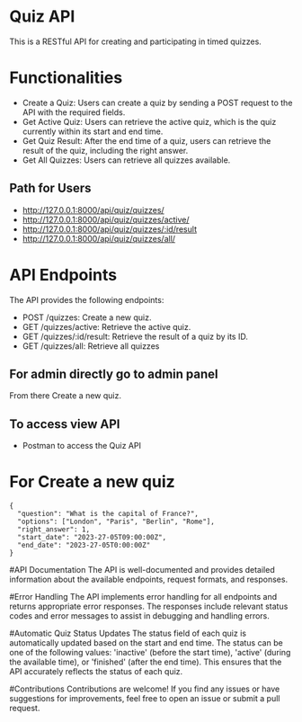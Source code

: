 # Quiz API
This is a RESTful API for creating and participating in timed quizzes.

# Functionalities

* Create a Quiz: Users can create a quiz by sending a POST request to the API with the required fields.
* Get Active Quiz: Users can retrieve the active quiz, which is the quiz currently within its start and end time.
* Get Quiz Result: After the end time of a quiz, users can retrieve the result of the quiz, including the right answer.
* Get All Quizzes: Users can retrieve all quizzes available.

## Path for Users

* http://127.0.0.1:8000/api/quiz/quizzes/
* http://127.0.0.1:8000/api/quiz/quizzes/active/
* http://127.0.0.1:8000/api/quiz/quizzes/:id/result
* http://127.0.0.1:8000/api/quiz/quizzes/all/

# API Endpoints 

The API provides the following endpoints:

* POST /quizzes: Create a new quiz.
* GET /quizzes/active: Retrieve the active quiz.
* GET /quizzes/:id/result: Retrieve the result of a quiz by its ID.
* GET /quizzes/all: Retrieve all quizzes


## For admin directly go to admin panel 
From there  Create a new quiz.

## To access view API

* Postman to access the Quiz API

# For Create a new quiz
```
{
  "question": "What is the capital of France?",
  "options": ["London", "Paris", "Berlin", "Rome"],
  "right_answer": 1,
  "start_date": "2023-27-05T09:00:00Z",
  "end_date": "2023-27-05T0:00:00Z"
}

```

#API Documentation
The API is well-documented and provides detailed information about the available endpoints, request formats, and responses.

#Error Handling
The API implements error handling for all endpoints and returns appropriate error responses. The responses include relevant status codes and error messages to assist in debugging and handling errors.

#Automatic Quiz Status Updates
The status field of each quiz is automatically updated based on the start and end time. The status can be one of the following values: 'inactive' (before the start time), 'active' (during the available time), or 'finished' (after the end time). This ensures that the API accurately reflects the status of each quiz.

#Contributions
Contributions are welcome! If you find any issues or have suggestions for improvements, feel free to open an issue or submit a pull request.

